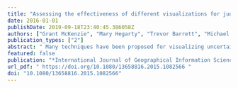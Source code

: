 ```yaml
---
title: "Assessing the effectiveness of different visualizations for judgments of positional uncertainty"
date: 2016-01-01
publishDate: 2019-09-18T23:40:45.386058Z
authors: ["Grant McKenzie", "Mary Hegarty", "Trevor Barrett", "Michael Goodchild"]
publication_types: ["2"]
abstract: " Many techniques have been proposed for visualizing uncertainty in geospatial data. Previous empirical research on the effectiveness of visualizations of geospatial uncertainty has focused primarily on user intuitions rather than objective measures of performance when reasoning under uncertainty. Framed in the context of Google?s blue dot, we examined the effectiveness of four alternative visualizations for representing positional uncertainty when reasoning about self-location data. Our task presents a mobile mapping scenario in which GPS satellite location readings produce location estimates with varying levels of uncertainty. Given a known location and two smartphone estimates of that known location, participants were asked to judge which smartphone produces the better location reading, taking uncertainty into account. We produced visualizations that vary by glyph type (uniform blue circle with border vs. Gaussian fade) and visibility of a centroid dot (visible vs. not visible) to produce the four visualization formats. Participants viewing the uniform blue circle are most likely to respond in accordance with the actual probability density of points sampled from bivariate normal distributions and additionally respond most rapidly. Participants reported a number of simple heuristics on which they based their judgments, and consistency with these heuristics was highly predictive of their judgments. "
featured: false
publication: "*International Journal of Geographical Information Science*"
url_pdf: " https://doi.org/10.1080/13658816.2015.1082566 "
doi: "10.1080/13658816.2015.1082566"
---
```



